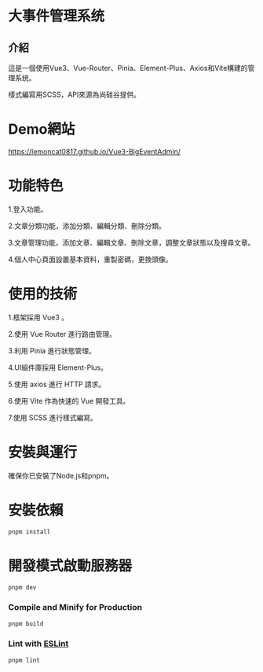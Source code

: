 # 大事件管理系统

## 介紹

這是一個使用Vue3、Vue-Router、Pinia、Element-Plus、Axios和Vite構建的管理系统。

樣式編寫用SCSS，API來源為尚硅谷提供。

# Demo網站

https://lemoncat0817.github.io/Vue3-BigEventAdmin/

# 功能特色

1.登入功能。

2.文章分類功能，添加分類、編輯分類、刪除分類。

3.文章管理功能，添加文章、編輯文章、刪除文章，調整文章狀態以及搜尋文章。

4.個人中心頁面設置基本資料，重製密碼，更換頭像。

# 使用的技術

1.框架採用 Vue3 。

2.使用 Vue Router 進行路由管理。

3.利用 Pinia 進行狀態管理。

4.UI組件庫採用 Element-Plus。

5.使用 axios 進行 HTTP 請求。

6.使用 Vite 作為快速的 Vue 開發工具。

7.使用 SCSS 進行樣式編寫。

# 安裝與運行

確保你已安裝了Node.js和pnpm。

# 安裝依賴

```sh
pnpm install
```

# 開發模式啟動服務器

```sh
pnpm dev
```

### Compile and Minify for Production

```sh
pnpm build
```

### Lint with [ESLint](https://eslint.org/)

```sh
pnpm lint
```
